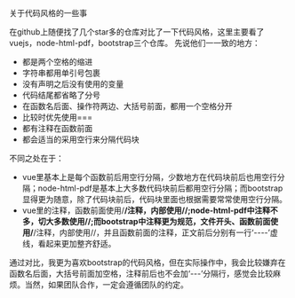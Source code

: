 关于代码风格的一些事

在github上随便找了几个star多的仓库对比了一下代码风格，这里主要看了vuejs，node-html-pdf，bootstrap三个仓库。
先说他们一一致的地方：
* 都是两个空格的缩进
* 字符串都用单引号包裹
* 没有声明之后没有使用的变量
* 代码结尾都省略了分号
* 在函数名后面、操作符两边、大括号前面，都用一个空格分开
* 比较时优先使用===
* 都有注释在函数前面
* 都会适当的采用空行来分隔代码块

不同之处在于：
* vue里基本上是每个函数前后用空行分隔，少数地方在代码块前后也用空行分隔；node-html-pdf是基本上大多数代码块前后都用空行分隔；而bootstrap显得更为随意，除了代码块前后，代码块里面也根据需要常常使用空行分隔。
* vue里的注释，函数前面使用/**/注释，内部使用//;node-html-pdf中注释不多，切大多数使用//;而bootstrap中注释更为规范，文件开头、函数前面使用/**/注释，内部使用//，并且函数前面的注释，正文前后分别有一行‘----’虚线，看起来更加整齐舒适。

通过对比，我更为喜欢bootstrap的代码风格，但在实际操作中，我会比较嫌弃在函数名后面，大括号前面加空格，注释前后也不会加‘---’分隔行，感觉会比较麻烦。当然，如果团队合作，一定会遵循团队的约定。